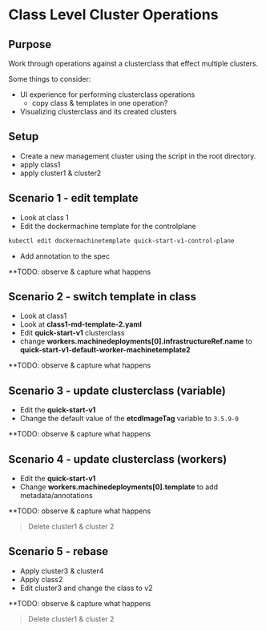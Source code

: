 # Class Level Cluster Operations

## Purpose

Work through operations against a clusterclass that effect multiple clusters.

Some things to consider:

- UI experience for performing clusterclass operations
    - copy class & templates in one operation?
- Visualizing clusterclass and its created clusters

## Setup

- Create a new management cluster using the script in the root directory.
- apply class1
- apply cluster1 & cluster2

## Scenario 1 - edit template

- Look at class 1
- Edit the dockermachine template for the controlplane

```bash
kubectl edit dockermachinetemplate quick-start-v1-control-plane
```

- Add annotation to the spec

**TODO: observe & capture what happens

## Scenario 2 - switch template in class

- Look at class1
- Look at **class1-md-template-2.yaml**
- Edit **quick-start-v1** clusterclass
- change **workers.machinedeployments[0].infrastructureRef.name** to **quick-start-v1-default-worker-machinetemplate2**

**TODO: observe & capture what happens

## Scenario 3 - update clusterclass (variable)

- Edit the **quick-start-v1**
- Change the default value of the **etcdImageTag** variable to `3.5.9-0`

**TODO: observe & capture what happens

## Scenario 4 - update clusterclass (workers)

- Edit the **quick-start-v1**
- Change **workers.machinedeployments[0].template** to add metadata/annotations

**TODO: observe & capture what happens

> Delete cluster1 & cluster 2

## Scenario 5 - rebase

- Apply cluster3 & cluster4
- Apply class2
- Edit cluster3 and change the class to v2

**TODO: observe & capture what happens

> Delete cluster1 & cluster 2

